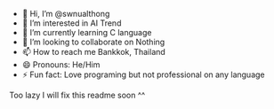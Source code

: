 - 👋 Hi, I’m @swnualthong
- 👀 I’m interested in AI Trend
- 🌱 I’m currently learning C language
- 💞️ I’m looking to collaborate on Nothing
- 📫 How to reach me Bankkok, Thailand
- 😄 Pronouns: He/Him
- ⚡ Fun fact: Love programing but not professional on any language

Too lazy I will fix this readme soon ^^
<!---
swnualthong/swnualthong is a ✨ special ✨ repository because its `README.md` (this file) appears on your GitHub profile.
You can click the Preview link to take a look at your changes.
--->
